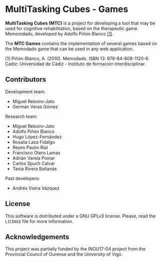 # MultiTasking Cubes - Games

**MultiTasking Cubes (MTC)** is a project for developing a tool that may be used
for cognitive rehabilitation, based on the therapeutic game Memomdado,
developed by Adolfo Piñón Blanco [[1]](#ref1).

The **MTC Games** contains the implementation of several games based on the
Memodado game that can be used in any web application.

<a name="ref1">[1]</a> Piñón-Blanco, A. (2010). Memodado. ISBN 13: 
978-84-608-1120-6. Cadiz: Universidad de Cádiz - Instituto de formación
interdisciplinar.

## Contributors
Development team:
* Miguel Reboiro-Jato
* Germán Veras Gómez

Research team:
* Miguel Reboiro-Jato
* Adolfo Piñón Blanco
* Hugo López-Fernández
* Rosalía Laza Fidalgo
* Reyes Pavón Rial
* Francisco Otero Lamas
* Adrián Varela Pomar
* Carlos Spuch Calvar
* Tania Rivera Baltanás

Past developers:
* Andrés Vieira Vázquez

## License
This software is distributed under a GNU GPLv3 license. Please, read the
`LICENSE` file for more information.

## Acknowledgements
This project was partially funded by the INOU17-04 project from the Provincial
Council of Ourense and the University of Vigo.